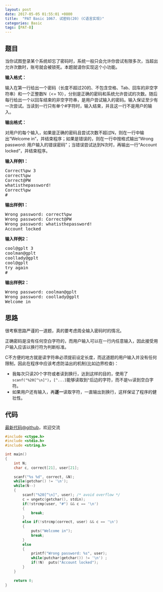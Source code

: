 ```yaml
---
layout: post
date: 2017-05-05 01:55:01 +0800
title:  "PAT Basic 1067. 试密码(20) (C语言实现)"
categories: Basic
tags: [PAT-B]
---
```


## 题目

<div id="problemContent">
<p>当你试图登录某个系统却忘了密码时，系统一般只会允许你尝试有限多次，当超出允许次数时，账号就会被锁死。本题就请你实现这个小功能。
</p>
<p><b>
输入格式：
</b></p>
<p>
输入在第一行给出一个密码（长度不超过20的、不包含空格、Tab、回车的非空字符串）和一个正整数N（&lt;= 10），分别是正确的密码和系统允许尝试的次数。随后每行给出一个以回车结束的非空字符串，是用户尝试输入的密码。输入保证至少有一次尝试。当读到一行只有单个#字符时，输入结束，并且这一行不是用户的输入。
</p>
<p><b>
输出格式：
</b></p>
<p>
对用户的每个输入，如果是正确的密码且尝试次数不超过N，则在一行中输出“Welcome in”，并结束程序；如果是错误的，则在一行中按格式输出“Wrong password: 用户输入的错误密码”；当错误尝试达到N次时，再输出一行“Account locked”，并结束程序。
</p>
<b>输入样例1：</b><pre>
Correct%pw 3
correct%pw
Correct@PW
whatisthepassword!
Correct%pw
#
</pre>
<b>输出样例1：</b><pre>
Wrong password: correct%pw
Wrong password: Correct@PW
Wrong password: whatisthepassword!
Account locked
</pre>
<b>输入样例2：</b><pre>
cool@gplt 3
coolman@gplt
coollady@gplt
cool@gplt
try again
#
</pre>
<b>输出样例2：</b><pre>
Wrong password: coolman@gplt
Wrong password: coollady@gplt
Welcome in
</pre>
</div>

## 思路

很考察思路严谨的一道题，真的要考虑周全输入密码时的情况。

正确密码是没有任何空白字符的，而用户输入可以在一行内任意输入，因此接受用户输入应该以换行符为判断标准。

C不方便的地方就是读字符串必须提前设定长度，而这道题的用户输入并没有任何限制，因此在程序中应该考虑防溢出的机制(比如边界检查)：
- 我每次只读20个字符或者读到换行，达到这样的目的，使用了`scanf("%20[^\n]")`，```[^...]```能够读取到^后边的字符，而不是`%s`读到空白字符。
- 如果用户还有输入，再**逐一**读取字符，一直输出到换行，这样保证了程序的健壮性。

## 代码

[最新代码@github](https://github.com/OliverLew/PAT/blob/master/PATBasic/1067.c)，欢迎交流
```c
#include <ctype.h>
#include <stdio.h>
#include <string.h>

int main()
{
    int N;
    char c, correct[21], user[21];
    
    scanf("%s %d", correct, &N);
    while(getchar() != '\n');
    while(N--)
    {
        scanf("%20[^\n]", user); /* avoid overflow */
        c = ungetc(getchar(), stdin);
        if(!strcmp(user, "#") && c == '\n')
        {
            break;
        }
        else if(!strcmp(correct, user) && c == '\n')
        {
            puts("Welcome in");
            break;
        }
        else
        {
            printf("Wrong password: %s", user);
            while(putchar(getchar()) != '\n') ;
            if(!N)  puts("Account locked");
        }
    }
    
    return 0;
}

```